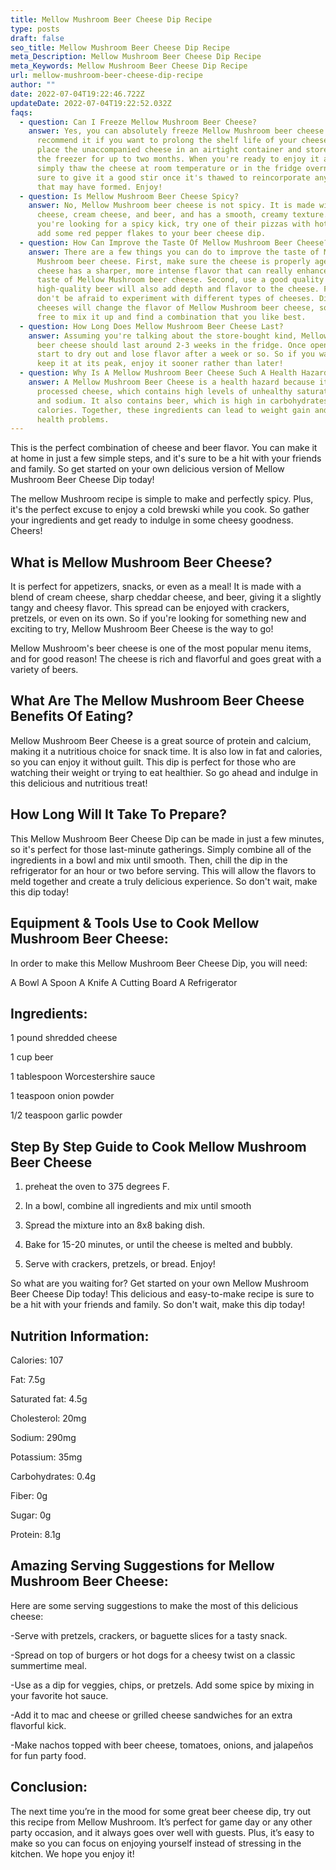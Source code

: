```yaml
---
title: Mellow Mushroom Beer Cheese Dip Recipe
type: posts
draft: false
seo_title: Mellow Mushroom Beer Cheese Dip Recipe
meta_Description: Mellow Mushroom Beer Cheese Dip Recipe
meta_Keywords: Mellow Mushroom Beer Cheese Dip Recipe
url: mellow-mushroom-beer-cheese-dip-recipe
author: ""
date: 2022-07-04T19:22:46.722Z
updateDate: 2022-07-04T19:22:52.032Z
faqs:
  - question: Can I Freeze Mellow Mushroom Beer Cheese?
    answer: Yes, you can absolutely freeze Mellow Mushroom beer cheese! In fact, we
      recommend it if you want to prolong the shelf life of your cheese. Simply
      place the unaccompanied cheese in an airtight container and store it in
      the freezer for up to two months. When you're ready to enjoy it again,
      simply thaw the cheese at room temperature or in the fridge overnight. Be
      sure to give it a good stir once it's thawed to reincorporate any clumps
      that may have formed. Enjoy!
  - question: Is Mellow Mushroom Beer Cheese Spicy?
    answer: No, Mellow Mushroom beer cheese is not spicy. It is made with cheddar
      cheese, cream cheese, and beer, and has a smooth, creamy texture. If
      you're looking for a spicy kick, try one of their pizzas with hot sauce or
      add some red pepper flakes to your beer cheese dip.
  - question: How Can Improve the Taste Of Mellow Mushroom Beer Cheese?
    answer: There are a few things you can do to improve the taste of Mellow
      Mushroom beer cheese. First, make sure the cheese is properly aged. Aged
      cheese has a sharper, more intense flavor that can really enhance the
      taste of Mellow Mushroom beer cheese. Second, use a good quality beer. A
      high-quality beer will also add depth and flavor to the cheese. Finally,
      don't be afraid to experiment with different types of cheeses. Different
      cheeses will change the flavor of Mellow Mushroom beer cheese, so feel
      free to mix it up and find a combination that you like best.
  - question: How Long Does Mellow Mushroom Beer Cheese Last?
    answer: Assuming you're talking about the store-bought kind, Mellow Mushroom
      beer cheese should last around 2-3 weeks in the fridge. Once opened, it'll
      start to dry out and lose flavor after a week or so. So if you want to
      keep it at its peak, enjoy it sooner rather than later!
  - question: Why Is A Mellow Mushroom Beer Cheese Such A Health Hazard?
    answer: A Mellow Mushroom Beer Cheese is a health hazard because it is made with
      processed cheese, which contains high levels of unhealthy saturated fats
      and sodium. It also contains beer, which is high in carbohydrates and
      calories. Together, these ingredients can lead to weight gain and other
      health problems.
---
```

This is the perfect combination of cheese and beer flavor. You can make it at home in just a few simple steps, and it's sure to be a hit with your friends and family. So get started on your own delicious version of Mellow Mushroom Beer Cheese Dip today!

The mellow Mushroom recipe is simple to make and perfectly spicy. Plus, it's the perfect excuse to enjoy a cold brewski while you cook. So gather your ingredients and get ready to indulge in some cheesy goodness. Cheers!

## **What is Mellow Mushroom Beer Cheese?**

It is perfect for appetizers, snacks, or even as a meal! It is made with a blend of cream cheese, sharp cheddar cheese, and beer, giving it a slightly tangy and cheesy flavor. This spread can be enjoyed with crackers, pretzels, or even on its own. So if you're looking for something new and exciting to try, Mellow Mushroom Beer Cheese is the way to go!

Mellow Mushroom's beer cheese is one of the most popular menu items, and for good reason! The cheese is rich and flavorful and goes great with a variety of beers. 

## **What Are The Mellow Mushroom Beer Cheese Benefits Of Eating?**

Mellow Mushroom Beer Cheese is a great source of protein and calcium, making it a nutritious choice for snack time. It is also low in fat and calories, so you can enjoy it without guilt. This dip is perfect for those who are watching their weight or trying to eat healthier. So go ahead and indulge in this delicious and nutritious treat!

## **How Long Will It Take To Prepare?**

This Mellow Mushroom Beer Cheese Dip can be made in just a few minutes, so it's perfect for those last-minute gatherings. Simply combine all of the ingredients in a bowl and mix until smooth. Then, chill the dip in the refrigerator for an hour or two before serving. This will allow the flavors to meld together and create a truly delicious experience. So don't wait, make this dip today!

## **Equipment & Tools Use to Cook Mellow Mushroom Beer Cheese:** 

In order to make this Mellow Mushroom Beer Cheese Dip, you will need:

A Bowl
A Spoon
A Knife
A Cutting Board
A Refrigerator

## **Ingredients:**

1 pound shredded cheese

1 cup beer

1 tablespoon Worcestershire sauce

1 teaspoon onion powder

1/2 teaspoon garlic powder

## **Step By Step Guide to Cook Mellow Mushroom Beer Cheese**

1. preheat the oven to 375 degrees F.

2. In a bowl, combine all ingredients and mix until smooth

3. Spread the mixture into an 8x8 baking dish.

4. Bake for 15-20 minutes, or until the cheese is melted and bubbly.

5. Serve with crackers, pretzels, or bread. Enjoy!

So what are you waiting for? Get started on your own Mellow Mushroom Beer Cheese Dip today! This delicious and easy-to-make recipe is sure to be a hit with your friends and family. So don't wait, make this dip today!

## **Nutrition Information:**

Calories: 107

Fat: 7.5g

Saturated fat: 4.5g

Cholesterol: 20mg

Sodium: 290mg

Potassium: 35mg

Carbohydrates: 0.4g

Fiber: 0g

Sugar: 0g

Protein: 8.1g

## **Amazing Serving Suggestions for Mellow Mushroom Beer Cheese:**

Here are some serving suggestions to make the most of this delicious cheese:

\-Serve with pretzels, crackers, or baguette slices for a tasty snack.

\-Spread on top of burgers or hot dogs for a cheesy twist on a classic summertime meal.

\-Use as a dip for veggies, chips, or pretzels. Add some spice by mixing in your favorite hot sauce.

\-Add it to mac and cheese or grilled cheese sandwiches for an extra flavorful kick. 

\-Make nachos topped with beer cheese, tomatoes, onions, and jalapeños for fun party food.

## **Conclusion:**

The next time you’re in the mood for some great beer cheese dip, try out this recipe from Mellow Mushroom. It’s perfect for game day or any other party occasion, and it always goes over well with guests. Plus, it’s easy to make so you can focus on enjoying yourself instead of stressing in the kitchen. We hope you enjoy it!